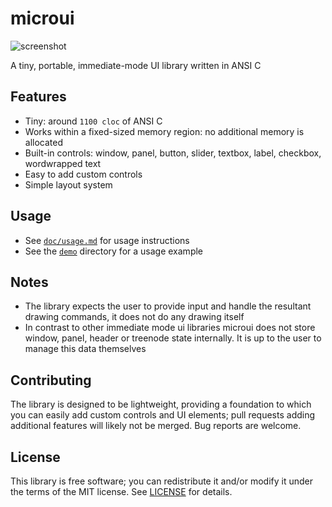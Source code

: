 # microui
![screenshot](https://user-images.githubusercontent.com/3920290/45842139-b4ca8680-bd13-11e8-81ef-1d78a46faac9.png)

A tiny, portable, immediate-mode UI library written in ANSI C

## Features
* Tiny: around `1100 cloc` of ANSI C
* Works within a fixed-sized memory region: no additional memory is
  allocated
* Built-in controls: window, panel, button, slider, textbox, label,
  checkbox, wordwrapped text
* Easy to add custom controls
* Simple layout system

## Usage
* See [`doc/usage.md`](doc/usage.md) for usage instructions
* See the [`demo`](demo) directory for a usage example

## Notes
* The library expects the user to provide input and handle the resultant
  drawing commands, it does not do any drawing itself
* In contrast to other immediate mode ui libraries microui does not store
  window, panel, header or treenode state internally. It is up to the
  user to manage this data themselves

## Contributing
The library is designed to be lightweight, providing a foundation to which
you can easily add custom controls and UI elements; pull requests adding
additional features will likely not be merged. Bug reports are welcome.

## License
This library is free software; you can redistribute it and/or modify it
under the terms of the MIT license. See [LICENSE](LICENSE) for details.

